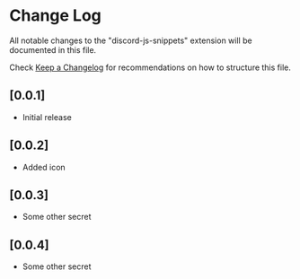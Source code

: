 # Change Log

All notable changes to the "discord-js-snippets" extension will be documented in this file.

Check [Keep a Changelog](http://keepachangelog.com/) for recommendations on how to structure this file.

## [0.0.1]

- Initial release

## [0.0.2]
- Added icon

## [0.0.3]
- Some other secret

## [0.0.4]
- Some other secret